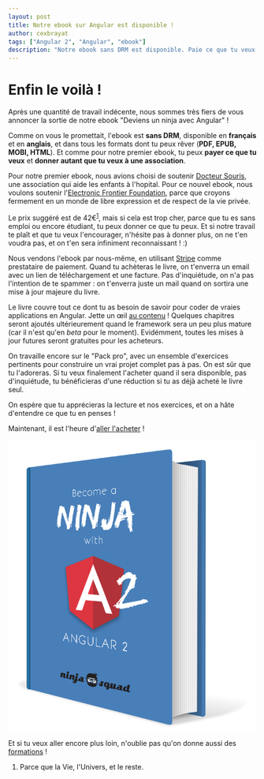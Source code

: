 ```yaml
---
layout: post
title: Notre ebook sur Angular est disponible !
author: cexbrayat
tags: ["Angular 2", "Angular", "ebook"]
description: "Notre ebook sans DRM est disponible. Paie ce que tu veux et apprends Angular !"
---
```


# Enfin le voilà&nbsp;!

Après une quantité de travail indécente, nous sommes très fiers de vous annoncer la sortie de notre ebook "Deviens un ninja avec Angular"&nbsp;!

Comme on vous le promettait, l'ebook est **sans DRM**, disponible en **français** et en **anglais**,
et dans tous les formats dont tu peux rêver (**PDF, EPUB, MOBI, HTML**).
Et comme pour notre premier ebook, tu peux **payer ce que tu veux** et **donner autant que tu veux à une association**.

Pour notre premier ebook, nous avions choisi de soutenir [Docteur Souris](http://www.docteursouris.fr/), une association qui aide les enfants à l'hopital.
Pour ce nouvel ebook, nous voulons soutenir l'[Electronic Frontier Foundation](https://www.eff.org/),
parce que croyons fermement en un monde de libre expression et de respect de la vie privée.

Le prix suggéré est de 42€<sup><a href="#footnote-1">1</a></sup>, mais si cela est trop cher,
parce que tu es sans emploi ou encore étudiant, tu peux donner ce que tu peux.
Et si notre travail te plaît et que tu veux l'encourager, n'hésite pas à donner plus,
on ne t'en voudra pas, et on t'en sera infiniment reconnaissant&nbsp;! :)

Nous vendons l'ebook par nous-même, en utilisant [Stripe](https://stripe.com/fr) comme prestataire de paiement.
Quand tu achèteras le livre, on t'enverra un email avec un lien de téléchargement et une facture.
Pas d'inquiétude, on n'a pas l'intention de te spammer&nbsp;: on t'enverra juste un mail quand on sortira une mise à jour majeure du livre.

Le livre couvre tout ce dont tu as besoin de savoir pour coder de vraies applications en Angular.
Jette un œil [au contenu](https://books.ninja-squad.com/angular#toc)&nbsp;!
Quelques chapitres seront ajoutés ultérieurement quand le framework sera un peu plus mature
(car il n'est qu'en *beta* pour le moment).
Evidémment, toutes les mises à jour futures seront gratuites pour les acheteurs.

On travaille encore sur le "Pack pro", avec un ensemble d'exercices pertinents pour construire un vrai projet complet pas à pas.
On est sûr que tu l'adoreras.
Si tu veux finalement l'acheter quand il sera disponible, pas d'inquiétude,
tu bénéficieras d'une réduction si tu as déjà acheté le livre seul.

On espère que tu apprécieras la lecture et nos exercices, et on a hâte d'entendre ce que tu en penses&nbsp;!

Maintenant, il est l'heure d'[aller l'acheter](https://books.ninja-squad.com/angular#buy)&nbsp;!

<p style="text-align: center;">
<img itemprop="image" class="img-responsive" src="/assets/images/ng2-ebook/ng2-cover.png" alt="Deviens un ninja avec Angular" />
</p>

Et si tu veux aller encore plus loin, n'oublie pas qu'on donne aussi des [formations](http://ninja-squad.fr/training/angular)&nbsp;!

<ol class="footnote">
  <li id="footnote-1">
Parce que la Vie, l'Univers, et le reste.
  </li>
</ol>
